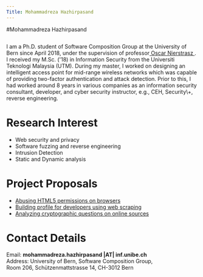 ```yaml
---
Title: Mohammadreza Hazhirpasand
---
```

#Mohammadreza Hazhirpasand
<div class="contents column span-16"><p>
I am a Ph.D. student of Software Composition Group at the University of Bern since April 2018, under the supervision of professor<a href="/staff/oscar" target"_blank"> Oscar Nierstrasz </a>.
I received my M.Sc. ('18) in Information Security from the Universiti Teknologi Malaysia (UTM). During my master, I worked on designing an intelligent access point for mid-range wireless networks which was capable of providing two-factor authentication and attack detection.
Prior to this, I had worked around 8 years in various companies as an information security consultant, developer, and cyber security instructor, e.g., CEH, Security\+, reverse engineering.

<h1> Research Interest </h1>

-  Web security and privacy
-  Software fuzzing and reverse engineering
-  Intrusion Detection
-  Static and Dynamic analysis

<h1>Project Proposals</h1>

-  [Abusing HTML5 permissions on browsers](%base_url%/wiki/projects/mastersbachelorsprojects/Abusing-HTML5-permissions-on-browsers)
-  [Building profile for developers using web scraping](%base_url%/wiki/projects/mastersbachelorsprojects/Building-profile-for-developers-using-web-scraping)
-  [Analyzing cryptographic questions on online sources](%base_url%/wiki/projects/mastersbachelorsprojects/Analyzing-cryptographic-questions-on-online-sources)



<h1> Contact Details</h1>
<dl><dt> Email: <strong>mohammadreza.hazhirpasand |AT| inf.unibe.ch</strong></dt><dt> Address: University of Bern, Software Composition Group,<br /> Room 206, Schützenmattstrasse 14, CH-3012 Bern</dt>

</dl>

</p>
</div>

</p>
</div>
